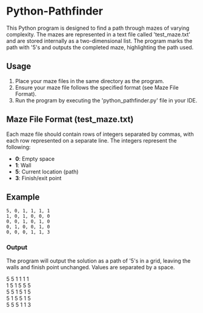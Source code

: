 # Python-Pathfinder

This Python program is designed to find a path through mazes of varying complexity. The mazes are represented in a text file called 'test_maze.txt' and are stored internally as a two-dimensional list. The program marks the path with '5's and outputs the completed maze, highlighting the path used.

## Usage

1. Place your maze files in the same directory as the program.
2. Ensure your maze file follows the specified format (see Maze File Format).
3. Run the program by executing the 'python_pathfinder.py' file in your IDE.

## Maze File Format (test_maze.txt)

Each maze file should contain rows of integers separated by commas, with each row represented on a separate line. The integers represent the following:

- **0**: Empty space
- **1**: Wall
- **5**: Current location (path)
- **3**: Finish/exit point

## Example

`5, 0, 1, 1, 1, 1`<br>
`1, 0, 1, 0, 0, 0`<br>
`0, 0, 1, 0, 1, 0`<br>
`0, 1, 0, 0, 1, 0`<br>
`0, 0, 0, 1, 1, 3`<br>

### Output

The program will output the solution as a path of '5's in a grid, leaving the walls and finish point unchanged. Values are separated by a space.

5 5 1 1 1 1<br>
1 5 1 5 5 5<br>
5 5 1 5 1 5<br>
5 1 5 5 1 5<br>
5 5 5 1 1 3<br>
